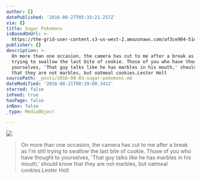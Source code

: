 ```yaml
---
author: []
datePublished: '2016-08-27T05:33:21.257Z'
via: {}
title: Sugar Pokemons
isBasedOnUrl: >-
  https://the-grid-user-content.s3-us-west-2.amazonaws.com/af3ce904-51d3-4089-951d-be67c342c5ce.jpg
publisher: {}
description: >-
  On more than one occasion, the camera has cut to me after a break as I'm still
  trying to swallow the last bite of cookie. Those of you who have thought to
  yourselves, 'That guy talks like he has marbles in his mouth,' should know
  that they are not marbles, but oatmeal cookies.Lester Holt
sourcePath: _posts/2016-08-03-sugar-pokemons.md
dateModified: '2016-08-21T08:19:00.341Z'
starred: false
inFeed: true
hasPage: false
inNav: false
_type: MediaObject

---
```

![](https://the-grid-user-content.s3-us-west-2.amazonaws.com/af3ce904-51d3-4089-951d-be67c342c5ce.jpg)

> On more than one occasion, the camera has cut to me after a break as I'm still trying to swallow the last bite of cookie. Those of you who have thought to yourselves, 'That guy talks like he has marbles in his mouth,' should know that they are not marbles, but oatmeal cookies.Lester Holt